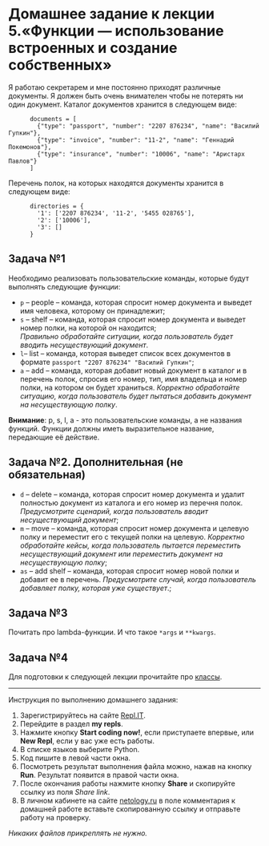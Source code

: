 # Домашнее задание к лекции 5.«Функции — использование встроенных и создание собственных»

Я работаю секретарем и мне постоянно приходят различные документы. Я должен быть очень внимателен чтобы не потерять ни один документ. Каталог документов хранится в следующем виде:

```
      documents = [
        {"type": "passport", "number": "2207 876234", "name": "Василий Гупкин"},
        {"type": "invoice", "number": "11-2", "name": "Геннадий Покемонов"},
        {"type": "insurance", "number": "10006", "name": "Аристарх Павлов"}
      ]
```    
Перечень полок, на которых находятся документы хранится в следующем виде:

```
      directories = {
        '1': ['2207 876234', '11-2', '5455 028765'],
        '2': ['10006'],
        '3': []
      }
```

## Задача №1
Необходимо реализовать пользовательские команды, которые будут выполнять следующие функции:

* `p` – people – команда, которая спросит номер документа и выведет имя человека, которому он принадлежит;
* `s` – shelf – команда, которая спросит номер документа и выведет номер полки, на которой он находится;  
*Правильно обработайте ситуации, когда пользователь будет вводить несуществующий документ*.
* `l`– list – команда, которая выведет список всех документов в формате `passport "2207 876234" "Василий Гупкин"`;
* `a` – add – команда, которая добавит новый документ в каталог и в перечень полок, спросив его номер, тип, имя владельца и номер полки, на котором он будет храниться. *Корректно обработайте ситуацию, когда пользователь будет пытаться добавить документ на несуществующую полку*.

**Внимание**: p, s, l, a - это пользовательские команды, а не названия функций. Функции должны иметь выразительное название, передающие её действие.

## Задача №2. Дополнительная (не обязательная)
* `d` – delete – команда, которая спросит номер документа и удалит полностью документ из каталога и его номер из перечня полок. *Предусмотрите сценарий, когда пользователь вводит несуществующий документ*;
* `m` – move – команда, которая спросит номер документа и целевую полку и переместит его с текущей полки на целевую. *Корректно обработайте кейсы, когда пользователь пытается переместить несуществующий документ или переместить документ на несуществующую полку*;
* `as` – add shelf – команда, которая спросит номер новой полки и добавит ее в перечень. *Предусмотрите случай, когда пользователь добавляет полку, которая уже существует*.;

## Задача №3
Почитать про lambda-функции. И что такое `*args` и `**kwargs`.

## Задача №4
Для подготовки к следующей лекции прочитайте про [классы](https://pythonworld.ru/osnovy/obektno-orientirovannoe-programmirovanie-obshhee-predstavlenie.html).

---
Инструкция по выполнению домашнего задания:

1. Зарегистрируйтесь на сайте [Repl.IT](https://repl.it/).
2. Перейдите в раздел **my repls**.
3. Нажмите кнопку **Start coding now!**, если приступаете впервые, или **New Repl**, если у вас уже есть работы.
4. В списке языков выберите Python.
5. Код пишите в левой части окна.
6. Посмотреть результат выполнения файла можно, нажав на кнопку **Run**. Результат появится в правой части окна.
7. После окончания работы нажмите кнопку **Share** и скопируйте ссылку из поля *Share link*.
8. В личном кабинете на сайте [netology.ru](http://netology.ru/) в поле комментария к домашней работе вставьте скопированную ссылку и отправьте работу на проверку.

*Никаких файлов прикреплять не нужно.*
